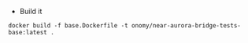 
* Build it

```
docker build -f base.Dockerfile -t onomy/near-aurora-bridge-tests-base:latest . 
```